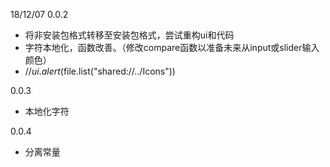 18/12/07 
0.0.2

* 将非安装包格式转移至安装包格式，尝试重构ui和代码
* 字符本地化，函数改善。（修改compare函数以准备未来从input或slider输入颜色）
* //$ui.alert($file.list("shared://../Icons"))

0.0.3

* 本地化字符

0.0.4

* 分离常量

